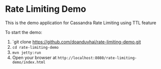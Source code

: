 Rate Limiting Demo
===============================

This is the demo application for Cassandra Rate Limiting using TTL feature

To start the demo:

1. `git clone https://github.com/doanduyhai/rate-limiting-demo.git
2. `cd rate-limiting-demo`
3. `mvn jetty:run`
4. Open your browser at `http://localhost:8080/rate-limiting-demo/index.html`



[here]: http://
